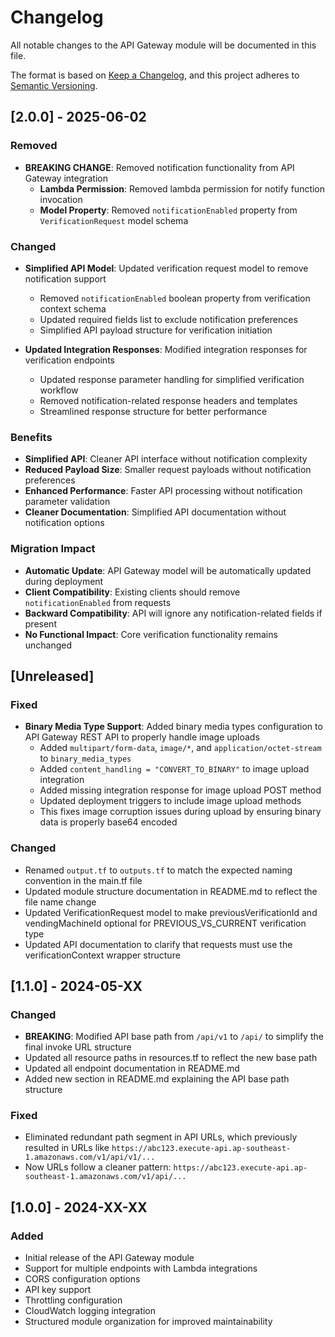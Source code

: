 # Changelog

All notable changes to the API Gateway module will be documented in this file.

The format is based on [Keep a Changelog](https://keepachangelog.com/en/1.0.0/),
and this project adheres to [Semantic Versioning](https://semver.org/spec/v2.0.0.html).

## [2.0.0] - 2025-06-02

### Removed
- **BREAKING CHANGE**: Removed notification functionality from API Gateway integration
  - **Lambda Permission**: Removed lambda permission for notify function invocation
  - **Model Property**: Removed `notificationEnabled` property from `VerificationRequest` model schema

### Changed
- **Simplified API Model**: Updated verification request model to remove notification support
  - Removed `notificationEnabled` boolean property from verification context schema
  - Updated required fields list to exclude notification preferences
  - Simplified API payload structure for verification initiation

- **Updated Integration Responses**: Modified integration responses for verification endpoints
  - Updated response parameter handling for simplified verification workflow
  - Removed notification-related response headers and templates
  - Streamlined response structure for better performance

### Benefits
- **Simplified API**: Cleaner API interface without notification complexity
- **Reduced Payload Size**: Smaller request payloads without notification preferences
- **Enhanced Performance**: Faster API processing without notification parameter validation
- **Cleaner Documentation**: Simplified API documentation without notification options

### Migration Impact
- **Automatic Update**: API Gateway model will be automatically updated during deployment
- **Client Compatibility**: Existing clients should remove `notificationEnabled` from requests
- **Backward Compatibility**: API will ignore any notification-related fields if present
- **No Functional Impact**: Core verification functionality remains unchanged

## [Unreleased]

### Fixed
- **Binary Media Type Support**: Added binary media types configuration to API Gateway REST API to properly handle image uploads
  - Added `multipart/form-data`, `image/*`, and `application/octet-stream` to `binary_media_types`
  - Added `content_handling = "CONVERT_TO_BINARY"` to image upload integration
  - Added missing integration response for image upload POST method
  - Updated deployment triggers to include image upload methods
  - This fixes image corruption issues during upload by ensuring binary data is properly base64 encoded

### Changed
- Renamed `output.tf` to `outputs.tf` to match the expected naming convention in the main.tf file
- Updated module structure documentation in README.md to reflect the file name change
- Updated VerificationRequest model to make previousVerificationId and vendingMachineId optional for PREVIOUS_VS_CURRENT verification type
- Updated API documentation to clarify that requests must use the verificationContext wrapper structure

## [1.1.0] - 2024-05-XX

### Changed
- **BREAKING**: Modified API base path from `/api/v1` to `/api/` to simplify the final invoke URL structure
- Updated all resource paths in resources.tf to reflect the new base path
- Updated all endpoint documentation in README.md
- Added new section in README.md explaining the API base path structure

### Fixed
- Eliminated redundant path segment in API URLs, which previously resulted in URLs like `https://abc123.execute-api.ap-southeast-1.amazonaws.com/v1/api/v1/...`
- Now URLs follow a cleaner pattern: `https://abc123.execute-api.ap-southeast-1.amazonaws.com/v1/api/...`

## [1.0.0] - 2024-XX-XX

### Added
- Initial release of the API Gateway module
- Support for multiple endpoints with Lambda integrations
- CORS configuration options
- API key support
- Throttling configuration
- CloudWatch logging integration
- Structured module organization for improved maintainability
